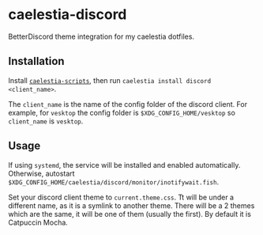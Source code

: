 # caelestia-discord

BetterDiscord theme integration for my caelestia dotfiles.

## Installation

Install [`caelestia-scripts`](https://github.com/caelestia-dots/scripts.git),
then run `caelestia install discord <client_name>`.

The `client_name` is the name of the config folder of the discord client.
For example, for `vesktop` the config folder is `$XDG_CONFIG_HOME/vesktop` so `client_name` is `vesktop`.

## Usage

If using `systemd`, the service will be installed and enabled automatically.
Otherwise, autostart `$XDG_CONFIG_HOME/caelestia/discord/monitor/inotifywait.fish`.

Set your discord client theme to `current.theme.css`. Tt will be under a different name,
as it is a symlink to another theme. There will be a 2 themes which are the same, it will be one
of them (usually the first). By default it is Catpuccin Mocha.
